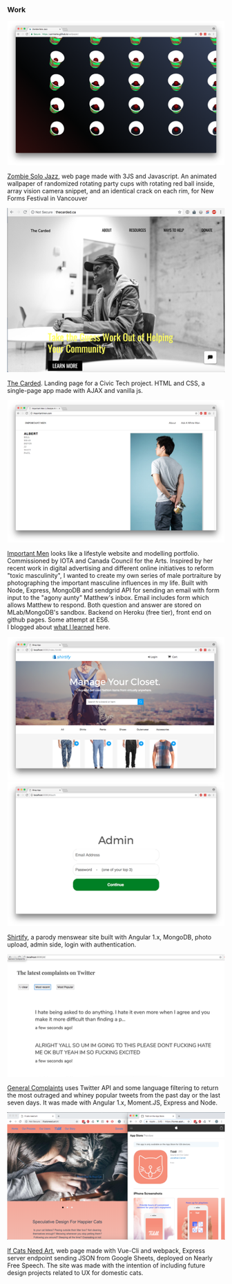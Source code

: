 <div class="pa2 mt3 mb3">
            <div class="measure center f5 f4-ns ph4-m">
                <h3 id="work" class="heading lh-title">Work</h3>
                <article class="pv4">
                    <img class="db left" src="img/zombie.png" alt="Screenshot of Zombie Solo Jazz webpage" />
                    <p class="lh-copy">
                        <a href="https://usrrname.github.io/wallpaper/" target="_blank">Zombie Solo Jazz</a>, web page
                        made with 3JS and Javascript. An animated wallpaper of randomized rotating party cups with
                        rotating red ball inside, array vision camera snippet, and an identical crack on each rim, for
                        New Forms Festival in Vancouver
                    </p>
                </article>
                <article class="pv4">
                    <img class="db left" src="img/theCarded3.png" alt="screenshot of third version of The Carded website">
                    <p class="lh-copy">
                        <a href="http://thecarded.ca" target="_blank">The Carded</a>. Landing page for a Civic Tech
                        project. HTML and CSS, a single-page app made with AJAX and vanilla js.
                    </p>
                </article>
                <article class="pv4">
                    <img class="db left" src="img/importantMen.png" alt="Landing page screenshot Important Men website">
                    <p class="lh-copy">
                        <a href="http://importantmen.com" target="_blank">Important Men</a> looks like a lifestyle
                        website and modelling portfolio. Commissioned by IOTA and Canada Council for the
                        Arts. Inspired by her recent work in digital advertising and different online initiatives to
                        reform "toxic
                        masculinity",
                        I wanted to create my own series of male portraiture by photographing the important masculine
                        influences in my
                        life.
                        Built with Node, Express, MongoDB and sendgrid API for sending an email with form input to the
                        "agony aunty"
                        Matthew's inbox. Email includes form which allows Matthew to respond. Both question and answer
                        are stored on
                        MLab/MongoDB's sandbox. Backend on Heroku (free tier), front end on github pages. Some attempt
                        at ES6.
                        <br>I blogged about <a href="https://dev.to/jenninat0r/what-i-learned-from-not-planning-a-web-app-from-start-to-finish-14a"
                            target="_blank">what I learned</a> here.</p>
                </article>
                <article class="pv4">
                    <img class="db left" src="img/shirtify1.png" alt="Photo of parody menswear website.">
                    <img class="db left" src="img/shirtify2.png" alt="Photo of parody menswear website.">
                    <p class="lh-copy">
                        <a href="https://github.com/usrrname/shopapp/tree/gh-pages" class="link b lightblue" target="_blank">Shirtify</a>,
                        a parody menswear site
                        built with Angular 1.x, MongoDB, photo upload, admin side, login with authentication.
                    </p>
                </article>
                <article class="pv4">
                    <img class="db left" src="img/generalcomplaints.png" alt="a website full of the latest complaints from twitter">
                    <p class="lh-copy"><a href="https://github.com/usrrname/complaints">General Complaints</a> uses
                        Twitter API and some language filtering to return the most outraged and whiney popular tweets
                        from the past day or
                        the last seven days. It was made with Angular 1.x, Moment.JS, Express and Node.</p>
                </article>
                <article class="pv4">
                    <img class="db left" src="img/tiddl.png" alt="Screenshot of webpage" />
                    <p class="lh-copy"><a href="www.ifcatsneed.art" target="_blank">If Cats Need Art</a>, web page made
                        with Vue-Cli and webpack, Express server endpoint sending JSON from Google Sheets, deployed on
                        Nearly Free Speech. The site was made with the intention of including future design projects
                        related to UX for domestic cats.
                    </p>
                </article>
            </div>
        </div>
